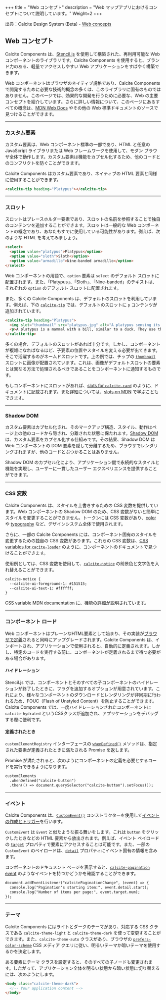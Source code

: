 +++ 
title = "Web コンセプト" 
description = "Web マップアプリにおけるコンセプトについて説明しています。" 
Weight=2
+++

出典：Calcite Design System (Beta) - [Web concepts](https://developers.arcgis.com/calcite-design-system/web-concepts/)

## Web コンセプト
Calcite Components は、[Stencil.js](https://stenciljs.com/docs/introduction) を使用して構築された、再利用可能な Web コンポーネントのライブラリです。Calcite Components を使用すると、ブランド力のある、軽量でアクセスしやすい Web アプリケーションをすばやく構築できます。

Web コンポーネントはブラウザのネイティブ規格であり、Calcite Components で開発するために必要な技術的概念の多くは、このライブラリに固有のものではありません。このページでは、効果的な開発を行うために必要な、Web の主要コンセプトを紹介しています。さらに詳しい情報について、このページにあるすべての概念は、[MDN Web Docs](https://developer.mozilla.org/ja/) やその他の Web 標準ドキュメントのソースで見つけることができます。

---
### カスタム要素
カスタム要素は、Web コンポーネント標準の一部であり、HTML と任意の JavaScript ライブラリまたは Web フレームワークを使用して、モダン ブラウザ全体で動作します。カスタム要素は機能をカプセル化するため、他のコードとのコンフリクトを防ぐことができます。

Calcite Components はカスタム要素であり、ネイティブの HTML 要素と同様に使用することができます。

```html
<calcite-tip heading="Platypus"></calcite-tip>
```

---
### スロット
スロットはプレースホルダー要素であり、スロットの名前を参照することで独自のコンテンツを追加することができます。スロットは一般的な Web コンポーネントの概念であり、あなたもすでに使用している可能性があります。例えば、次のような HTML を考えてみましょう。

```html
<select>
  <option value="platypus">Platypus</option>
  <option value="sloth">Sloth</option>
  <option value="armadillo">Nine-banded armadillo</option>
</select>
```

Web コンポーネントの用語で、`option` 要素は `select` のデフォルト スロットに配置されます。また、「Platypus」、「Sloth」、「Nine-banded」のテキストは、それぞれの `option` のデフォルト スロットに配置されます。

また、多くの Calcite Components は、デフォルトのスロットを利用しています。例えば、下の <a href="https://developers.arcgis.com/calcite-design-system/components/tip/" target="_blank">`calcite-tip`</a> では、デフォルトのスロットに `p` コンテンツが追加されています。

```html
<calcite-tip heading="Platypus">
  <img slot="thumbnail" src="platypus.jpg" alt="A platypus sensing its prey using electrical fields." />
  <p>A platypus is a mammal with a bill, similar to a duck. They use their bill to sense prey via electrolocation.</p>
</calcite-tip>
```

多くの場合、デフォルトのスロットがあれば十分です。しかし、コンポーネントが複雑になればなるほど、子要素の位置やスタイルを変える必要が出てきます。そこで活躍するのがネームドスロットです。上の例では、チップの <a href="https://developers.arcgis.com/calcite-design-system/components/tip/#component-api-slots-thumbnail" target="_blank">`thumbnail`</a> スロットに画像が配置されています。これは、画像がデフォルトスロットの要素とは異なる方法で処理されるべきであることをコンポーネントに通知するものです。

もしコンポーネントにスロットがあれば、[slots for `calcite-card`](https://developers.arcgis.com/calcite-design-system/components/card/#component-api-slots) のように、ドキュメントに記載されます。また詳細については、[slots on MDN](https://developer.mozilla.org/ja/docs/Web/Web_Components/Using_templates_and_slots#adding_flexibility_with_slots) で学ぶこともできます。

---
### Shadow DOM
カスタム要素はカプセル化され、そのマークアップ構造、スタイル、動作はページ上の他のコードから隠され、分離された状態に保たれます。[Shadow DOM](https://developer.mozilla.org/en-US/docs/Web/Web_Components/Using_shadow_DOM) は、カスタム要素をカプセル化する仕組みです。その結果、Shadow DOM は Web コンポーネントの DOM 要素を隠して分離するため、ブラウザでレンダリングされますが、他のコードとぶつかることはありません。

Shadow DOM のカプセル化により、アプリケーション間で永続的なスタイルと機能を実現し、ユーザーに一貫したユーザー エクスペリエンスを提供することができます。

---
### CSS 変数
Calcite Components は、スタイルを上書きするための CSS 変数を提供しています。Web コンポーネントの Shadow DOM のため、CSS 変数がないと簡単にスタイルを変更することができません。トークンには CSS 変数があり、[color](https://developers.arcgis.com/calcite-design-system/foundations/colors/) や [typography](https://developers.arcgis.com/calcite-design-system/foundations/type/) など、デザインシステム全体で使用されます。

さらに、一部の Calcite Components には、コンポーネント固有のスタイルを変更するための独自の CSS 変数があります。これらの CSS 変数は、[CSS variables for `cacite-loader`](https://developers.arcgis.com/calcite-design-system/components/loader/#component-api-styles) のように、コンポーネントのドキュメントで見つけることができます。

使用例としては、CSS 変数を使用して、<a href="https://developers.arcgis.com/calcite-design-system/components/notice/" target="_blank">`calcite-notice`</a> の前景色と文字色を入れ替えることができます。

```html
calcite-notice {
  --calcite-ui-foreground-1: #151515;
  --calcite-ui-text-1: #ffffff;
}
```

[CSS variable MDN documentation](https://developer.mozilla.org/ja/docs/Web/CSS/Using_CSS_custom_properties) に、機能の詳細が説明されています。

---
### コンポーネント ロード
Web コンポーネントはプレーンなHTML要素として始まり、その実装が[ブラウザで定義](https://developer.mozilla.org/en-US/docs/Web/API/CustomElementRegistry/define)されると同時にアップグレードされます。Calcite Components は、インポートされ、アプリケーションで使用されると、自動的に定義されます。しかし、特定のコードを実行する前に、コンポーネントが定義されるまで待つ必要がある場合があります。

#### ハイドレーション
Stencil.js では、コンポーネントとそのすべての子コンポーネントのハイドレーションが終了したときに、フラグを追加するオプションが用意されています。これにより、様々なコンポーネントのダウンロードとレンダリングが非同期に行われるため、FOUC（Flash of Unstyled Content）を防止することができます。Calcite Components では、一度ハイドレーションされたコンポーネントに `calcite-hydrated` というCSSクラスが追加され、アプリケーションをデバッグする際に便利です。

#### 定義されたとき
`customElementRegistry` インターフェースの <a href="https://developer.mozilla.org/en-US/docs/Web/API/CustomElementRegistry/whenDefined" target="_blank">`whenDefined()`</a> メソッドは、指定された要素が定義されたときに満たされる Promise を返します。

Promise が満たされると、次のようにコンポーネントの定義を必要とするコードを実行できるようになります。

```html
customElements
  .whenDefined("calcite-button")
  .then(() => document.querySelector("calcite-button").setFocus());
```

---
### イベント
Calcite Components は、<a href="https://developer.mozilla.org/en-US/docs/Web/API/CustomEvent/CustomEvent" target="_blank">`CustomEvent()`</a> コンストラクターを使用して[イベントの作成とトリガー](https://developer.mozilla.org/en-US/docs/Web/Events/Creating_and_triggering_events)を行います。

`CustomEvent` は `Event` と似たような振る舞いをします。これは `button` をクリックしたときなどの HTML 要素から放出されます。例えば、イベント ペイロードの <a href="https://developer.mozilla.org/en-US/docs/Web/API/Event/target" target="_blank">`target`</a> プロパティで要素にアクセスすることは可能です。また、一部の `CustomEvent` のペイロードは、<a href="https://developer.mozilla.org/en-US/docs/Web/API/CustomEvent/detail" target="_blank">`detail`</a> プロパティにイベント固有の情報を含みます。

コンポーネントのドキュメント ページを表示すると、[`calcite-pagination` event](https://developers.arcgis.com/calcite-design-system/components/pagination/#component-api-events) のようなイベントを持つかどうかを確認することができます。

```html
document.addEventListener("calcitePaginationChange", (event) => {
  console.log("Pagination's starting item:", event.detail.start);
  console.log("Number of items per page:", event.target.num);
});
```

---
### テーマ
Calcite Components にはライトとダークのテーマがあり、対応する CSS クラスである `calcite-theme-light` と `calcite-theme-dark` を使って変更することができます。また、`calcite-theme-auto` クラスがあり、ブラウザの <a href="https://developer.mozilla.org/en-US/docs/Web/CSS/@media/prefers-color-scheme" target="_blank">`prefers-color-scheme`</a> CSS メディア クエリに従い、明るいテーマか暗いテーマを使用するかを決定します。

ある要素にテーマ クラスを設定すると、そのすべての子ノードも変更されます。したがって、アプリケーション全体を明るい状態から暗い状態に切り替えるには、次のようにします。

```html
<body class="calcite-theme-dark">
  <!-- Your application content -->
</body>
```